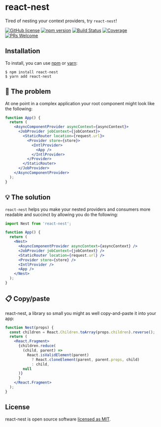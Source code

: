 # react-nest

Tired of nesting your context providers, try `react-nest`!

[![GitHub license](https://img.shields.io/badge/license-MIT-blue.svg)](https://github.com/reaktivo/react-nest/blob/master/LICENSE)
[![npm version](https://img.shields.io/npm/v/react-nest.svg?style=flat)](https://www.npmjs.com/package/react-nest)
[![Build Status](https://github.com/reaktivo/react-nest/actions/workflows/test_and_build.yml/badge.svg)](https://github.com/reaktivo/react-nest/actions/workflows/test_and_build.yml)
[![Coverage](https://codecov.io/gh/reaktivo/react-nest/branch/main/graph/badge.svg?token=RdCNaw7RkF)](https://codecov.io/gh/reaktivo/react-nest)
[![PRs Welcome](https://img.shields.io/badge/PRs-welcome-brightgreen.svg)](https://github.com/reaktivo/react-nest/compare)

## Installation

To install, you can use [npm](https://npmjs.org/) or [yarn](https://yarnpkg.com):

    $ npm install react-nest
    $ yarn add react-nest

## 😤 The problem

At one point in a complex application your root component might look like the following:

```jsx
function App() {
  return (
    <AsyncComponentProvider asyncContext={asyncContext}>
      <JobProvider jobContext={jobContext}>
        <StaticRouter location={request.url}>
          <Provider store={store}>
            <IntlProvider>
              <App />
            </IntlProvider>
          </Provider>
        </StaticRouter>
      </JobProvider>
    </AsyncComponentProvider>
  );
}
```

## 💡 The solution

`react-nest` helps you make your nested providers and consumers more readable and succinct by allowing you do the following:

```jsx
import Nest from 'react-nest';

function App() {
  return (
    <Nest>
      <AsyncComponentProvider asyncContext={asyncContext} />
      <JobProvider jobContext={jobContext} />
      <StaticRouter location={request.url} />
      <Provider store={store} />
      <IntlProvider />
      <App />
    </Nest>
  );
}
```

## 📋 Copy/paste

react-nest, a library so small you might as well copy-and-paste it into your app:

```jsx
function Nest(props) {
  const children = React.Children.toArray(props.children).reverse();
  return (
    <React.Fragment>
      {children.reduce(
        (child, parent) =>
          React.isValidElement(parent)
            ? React.cloneElement(parent, parent.props, child)
            : child,
        null
      )}
      }
    </React.Fragment>
  );
}
```

## License

react-nest is open source software [licensed as MIT](https://github.com/reaktivo/react-nest/blob/main/LICENSE).
